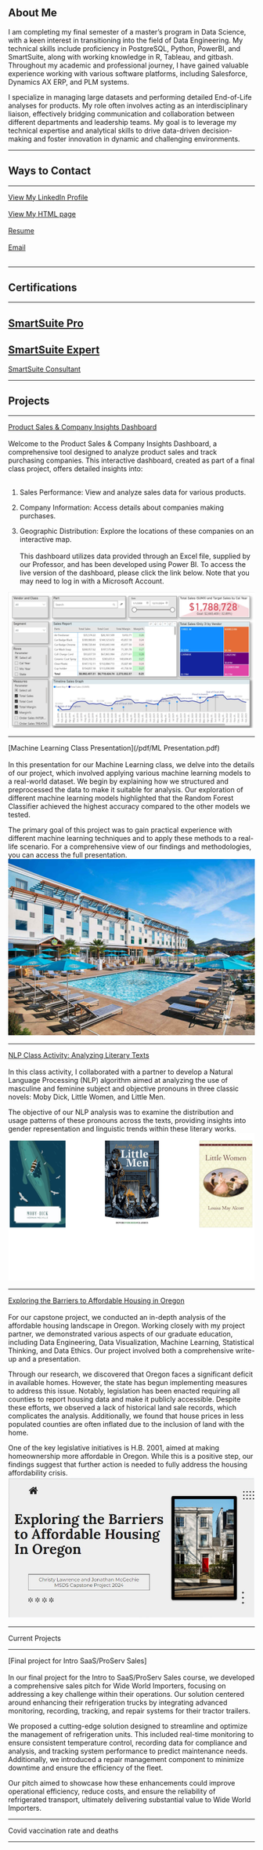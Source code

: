## About Me
I am completing my final semester of a master’s program in Data Science, with a keen interest in transitioning into the field of Data Engineering. My technical skills include proficiency in PostgreSQL, Python, PowerBI, and SmartSuite, along with working knowledge in R, Tableau, and gitbash. Throughout my academic and professional journey, I have gained valuable experience working with various software platforms, including Salesforce, Dynamics AX ERP, and PLM systems.

I specialize in managing large datasets and performing detailed End-of-Life analyses for products. My role often involves acting as an interdisciplinary liaison, effectively bridging communication and collaboration between different departments and leadership teams. My goal is to leverage my technical expertise and analytical skills to drive data-driven decision-making and foster innovation in dynamic and challenging environments.

---
## Ways to Contact
---
  <a href="https://www.linkedin.com/in/jmcgechie/">View My LinkedIn Profile</a>
  <br><br>
  <a href="questions.html">View My HTML page</a>
  <br><br>
  <a href="/pdf/McGechie_Jonathan_Entry_Level_Data_Analyst.pdf"> Resume </a>
  <br><br>
  <a href="mailto:jjmcgecgechie@willamette.edu"> Email </a>
  <br><br>

---
## Certifications
---
[SmartSuite Pro](pdf/certificate-pro-certification.pdf)
---
[SmartSuite Expert](pdf/certificate-expert-certification.pdf)
---
[SmartSuite Consultant](pdf/certificate-consultant-certification.pdf)

---

## Projects

---
[Product Sales & Company Insights Dashboard](https://app.powerbi.com/groups/me/reports/dadec2ca-04b4-4f3a-9a6e-666739c096c9/ReportSection78e4e1f0d4b3662e1485?experience=power-bi&ownerId=8647d4d1-04d0-4c1a-8a4f-bf49d3e82ad6&referrer=embed.appsource)<br><br> Welcome to the Product Sales & Company Insights Dashboard, a comprehensive tool designed to analyze product sales and track purchasing companies. This interactive dashboard, created as part of a final class project, offers detailed insights into:
<br><br>
1) Sales Performance: View and analyze sales data for various products.

2) Company Information: Access details about companies making purchases.
   
3) Geographic Distribution: Explore the locations of these companies on an interactive map.
<br><br>
This dashboard utilizes data provided through an Excel file, supplied by our Professor, and has been developed using Power BI. To access the live version of the dashboard, please click the link below. Note that you may need to log in with a Microsoft Account.
<img src="images/PowerBI_Dashboard.jpg?raw=true"/>

---
[Machine Learning Class Presentation](/pdf/ML Presentation.pdf)<br><br>
In this presentation for our Machine Learning class, we delve into the details of our project, which involved applying various machine learning models to a real-world dataset. We begin by explaining how we structured and preprocessed the data to make it suitable for analysis. Our exploration of different machine learning models highlighted that the Random Forest Classifier achieved the highest accuracy compared to the other models we tested.

The primary goal of this project was to gain practical experience with different machine learning techniques and to apply these methods to a real-life scenario. For a comprehensive view of our findings and methodologies, you can access the full presentation.
<img src="images/Hotel.jpg?raw=true"/>

---

[NLP Class Activity: Analyzing Literary Texts](/pdf/aholland_jjmcgechie_NLPPROJECT.pdf)<br><br>
In this class activity, I collaborated with a partner to develop a Natural Language Processing (NLP) algorithm aimed at analyzing the use of masculine and feminine subject and objective pronouns in three classic novels: Moby Dick, Little Women, and Little Men.

The objective of our NLP analysis was to examine the distribution and usage patterns of these pronouns across the texts, providing insights into gender representation and linguistic trends within these literary works.
<img src="images/nlp.jpg?raw=true"/>

---

[Exploring the Barriers to Affordable Housing in Oregon](/pdf/Capstone_2024.pdf)<br><br>
For our capstone project, we conducted an in-depth analysis of the affordable housing landscape in Oregon. Working closely with my project partner, we demonstrated various aspects of our graduate education, including Data Engineering, Data Visualization, Machine Learning, Statistical Thinking, and Data Ethics. Our project involved both a comprehensive write-up and a presentation.

Through our research, we discovered that Oregon faces a significant deficit in available homes. However, the state has begun implementing measures to address this issue. Notably, legislation has been enacted requiring all counties to report housing data and make it publicly accessible. Despite these efforts, we observed a lack of historical land sale records, which complicates the analysis. Additionally, we found that house prices in less populated counties are often inflated due to the inclusion of land with the home.

One of the key legislative initiatives is H.B. 2001, aimed at making homeownership more affordable in Oregon. While this is a positive step, our findings suggest that further action is needed to fully address the housing affordability crisis.
<img src="images/Exploring the Barriers to Affordable Housing in Oregon.jpg?raw=true"/>

---
Current Projects

---

[Final project for Intro SaaS/ProServ Sales]<br><br>
In our final project for the Intro to SaaS/ProServ Sales course, we developed a comprehensive sales pitch for Wide World Importers, focusing on addressing a key challenge within their operations. Our solution centered around enhancing their refrigeration trucks by integrating advanced monitoring, recording, tracking, and repair systems for their tractor trailers.

We proposed a cutting-edge solution designed to streamline and optimize the management of refrigeration units. This included real-time monitoring to ensure consistent temperature control, recording data for compliance and analysis, and tracking system performance to predict maintenance needs. Additionally, we introduced a repair management component to minimize downtime and ensure the efficiency of the fleet.

Our pitch aimed to showcase how these enhancements could improve operational efficiency, reduce costs, and ensure the reliability of refrigerated transport, ultimately delivering substantial value to Wide World Importers.

---
Covid vaccination rate and deaths


---